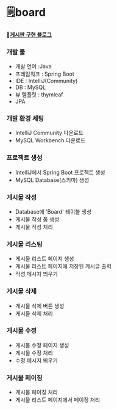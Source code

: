 # 🗒️board

#### 📝[게시판 구현 블로그](https://dev-cloud.tistory.com/category/PROJECT/%5B%EC%8A%A4%ED%94%84%EB%A7%81%20%EB%B6%80%ED%8A%B8%5D%20%EA%B2%8C%EC%8B%9C%ED%8C%90)


<h3>개발 툴</h3>
<ul>
  <li>개발 언어 :Java</li>
  <li>프레임워크 : Spring Boot</li>
  <li>IDE : IntelliJ(Community)</li>
  <li>DB : MySQL</li>
  <li>뷰 템플릿 : thymleaf</li>
  <li>JPA</li>
</ul>  

<h3>개발 환경 세팅</h3>
<ul>
  <li>IntelliJ Community 다운로드</li>
  <li>MySQL Workbench 다운로드</li>
</ul>

<h3>프로젝트 생성</h3>
<ul>
  <li>IntelliJ에서 Spring Boot 프로젝트 생성</li>
  <li>MySQL Database(스키마) 생성</li>
</ul>

<h3>게시물 작성</h3>
<ul>
  <li>Database에 'Board' 테이블 생성</li>
  <li>게시물 작성 폼 생성</li>
  <li>게시물 작성 처리</li>
</ul>

<h3>게시물 리스팅</h3>
<ul>
  <li>게시물 리스트 페이지 생성</li>
  <li>게시물 리스트 페이지에 저장된 게시글 출력</li>
  <li>작성 메시지 띄우기</li>
</ul>

<h3>게시물 삭제</h3>
<ul>
  <li>게시물 삭제 버튼 생성</li>
  <li>게시물 삭제 처리</li>
</ul>

<h3>게시물 수정</h3>
<ul>
  <li>게시물 수정 페이지 생성</li>
  <li>게시물 수정 처리</li>
  <li>수정 메시지 띄우기</li>
</ul>

<h3>게시물 페이징</h3>
<ul>
  <li>게시물 페이징 처리</li>
  <li>게시물 리스트 페이지에서 페이징 처리</li>
</ul>
